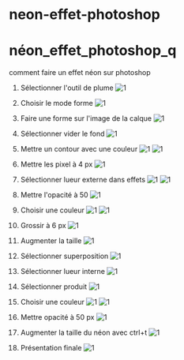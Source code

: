 # neon-effet-photoshop
# néon_effet_photoshop_q
comment faire un effet néon sur photoshop

1. Sélectionner l'outil de plume
![1](media/capture1.PNG)
2. Choisir le mode forme
![1](media/capture2.PNG)
3. Faire une forme sur l'image de la calque
![1](media/capture3.PNG)
4. Sélectionner vider le fond
![1](media/capture4.PNG)
5. Mettre un contour avec une couleur
![1](media/capture5.PNG)
![1](media/capture5.5.PNG)
6. Mettre les pixel à 4 px
![1](media/capture6.PNG)
7. Sélectionner lueur externe dans effets
![1](media/capture7.PNG)
![1](media/capture7.5.PNG)
8. Mettre l'opacité à 50
![1](media/capture8.PNG)
9. Choisir une couleur
![1](media/capture9.PNG)
![1](media/capture9.5.PNG)

10. Grossir à 6 px
![1](media/capture10.PNG)

11. Augmenter la taille
![1](media/capture11.PNG)

12. Sélectionner superposition
![1](media/capture12.PNG)
13. Sélectionner lueur interne
![1](media/capture13.PNG)
14. Sélectionner produit
![1](media/capture14.PNG)
15. Choisir une couleur
![1](media/capture15.PNG)
![1](media/capture16.PNG)
16. Mettre opacité à 50 px
![1](media/capture17.PNG)
17. Augmenter la taille du néon avec ctrl+t
![1](media/capture18.PNG)
18. Présentation finale
![1](media/cc.JPG)

